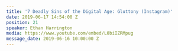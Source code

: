 ```yaml
---
title: '7 Deadly Sins of the Digital Age: Gluttony (Instagram)'
date: 2019-06-17 14:54:00 Z
position: 21
speaker: Ethan Harrington
media: https://www.youtube.com/embed/L0biIZRMpug
message_date: 2019-06-16 10:00:00 Z
---
```


